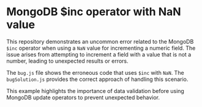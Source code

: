 # MongoDB $inc operator with NaN value
This repository demonstrates an uncommon error related to the MongoDB `$inc` operator when using a `NaN` value for incrementing a numeric field.  The issue arises from attempting to increment a field with a value that is not a number, leading to unexpected results or errors.

The `bug.js` file shows the erroneous code that uses `$inc` with `NaN`. The `bugSolution.js` provides the correct approach of handling this scenario.

This example highlights the importance of data validation before using MongoDB update operators to prevent unexpected behavior.